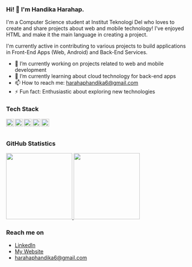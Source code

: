 ### Hi! 👋 I'm Handika Harahap.

I'm a Computer Science student at Institut Teknologi Del who loves to create and share projects about web and mobile technology! I've enjoyed HTML and make it the main language in creating a project.

I'm currently active in contributing to various projects to build applications in Front-End Apps (Web, Android) and Back-End Services.

- 🔭 I’m currently working on projects related to web and mobile development
- 🌱 I’m currently learning about cloud technology for back-end apps
- 📫 How to reach me: harahaphandika6@gmail.com
- ⚡ Fun fact: Enthusiastic about exploring new technologies

### Tech Stack
<a href="https://www.php.net/"><img align="left" alt="PHP" title="PHP" width="21px" src="https://upload.wikimedia.org/wikipedia/commons/2/27/PHP-logo.svg" /></a>
<a href="https://laravel.com/"><img align="left" alt="Laravel" title="Laravel" width="21px" src="https://upload.wikimedia.org/wikipedia/commons/9/9a/Laravel.svg" /></a>
<a href="https://www.mysql.com/"><img align="left" alt="MySQL" title="MySQL" width="21px" src="https://upload.wikimedia.org/wikipedia/en/d/dd/MySQL_logo.svg" /></a>
<a href="https://getbootstrap.com/"><img align="left" alt="Bootstrap" title="Bootstrap" width="21px" src="https://upload.wikimedia.org/wikipedia/commons/b/b2/Bootstrap_logo.svg" /></a>
<a href="https://www.python.org/"><img align="left" alt="Python" title="Python" width="21px" src="https://upload.wikimedia.org/wikipedia/commons/c/c3/Python-logo-notext.svg" /></a>
<br><br>

### GitHub Statistics
<p align="left">
<a href="https://github.com/HandikaRonny">
  <img height="180em" src="https://github-readme-stats.vercel.app/api?username=HandikaRonny&show_icons=true&theme=algolia&include_all_commits=true&count_private=true"/>
  <img height="180em" src="https://github-readme-stats.vercel.app/api/top-langs/?username=HandikaRonny&layout=compact&langs_count=8&theme=algolia"/>
</a>
</p>

### Reach me on
- <a href="https://www.linkedin.com/in/handika-harahap-a6419b298/">LinkedIn</a>
- <a href="https://yourwebsite.com">My Website</a>
- harahaphandika6@gmail.com
